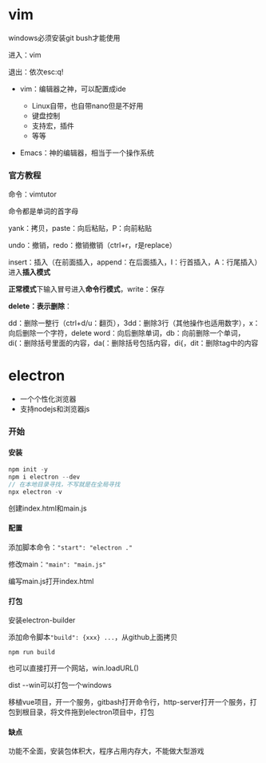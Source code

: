 # vim

windows必须安装git bush才能使用

进入：vim

退出：依次esc:q!

- vim：编辑器之神，可以配置成ide
  - Linux自带，也自带nano但是不好用
  - 键盘控制
  - 支持宏，插件
  - 等等

- Emacs：神的编辑器，相当于一个操作系统

### 官方教程

命令：vimtutor

命令都是单词的首字母

yank：拷贝，paste：向后粘贴，P：向前粘贴

undo：撤销，redo：撤销撤销（ctrl+r，r是replace）

insert：插入（在前面插入，append：在后面插入，I：行首插入，A：行尾插入）进入**插入模式**

**正常模式**下输入冒号进入**命令行模式**，write：保存

**delete：表示删除**：

dd：删除一整行（ctrl+d/u：翻页），3dd：删除3行（其他操作也适用数字），x：向后删除一个字符，delete word：向后删除单词，db：向前删除一个单词，di(：删除括号里面的内容，da(：删除括号包括内容，di{，dit：删除tag中的内容

# electron

- 一个个性化浏览器
- 支持nodejs和浏览器js

### 开始

#### 安装

```js
npm init -y
npm i electron --dev
// 在本地目录寻找，不写就是在全局寻找
npx electron -v
```

创建index.html和main.js

#### 配置

添加脚本命令：`"start": "electron ."`

修改main：`"main": "main.js"`

编写main.js打开index.html

#### 打包

安装electron-builder

添加命令脚本`"build": {xxx} ...`，从github上面拷贝

`npm run build`

也可以直接打开一个网站，win.loadURL()

dist --win可以打包一个windows



移植vue项目，开一个服务，gitbash打开命令行，http-server打开一个服务，打包到根目录，将文件拖到electron项目中，打包

#### 缺点

功能不全面，安装包体积大，程序占用内存大，不能做大型游戏